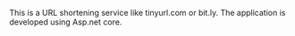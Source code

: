 This is a URL shortening service like tinyurl.com or bit.ly. The application is developed using Asp.net core.

